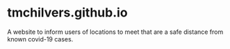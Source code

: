 # tmchilvers.github.io
A website to inform users of locations to meet that are a safe distance from known covid-19 cases.
